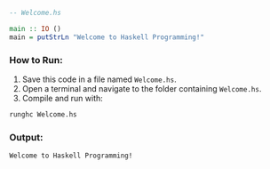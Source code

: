
```haskell
-- Welcome.hs

main :: IO ()
main = putStrLn "Welcome to Haskell Programming!"
```

### How to Run:

1. Save this code in a file named `Welcome.hs`.
2. Open a terminal and navigate to the folder containing `Welcome.hs`.
3. Compile and run with:

```bash
runghc Welcome.hs
```


### Output:

```
Welcome to Haskell Programming!
```
